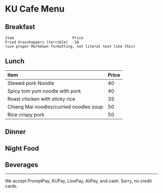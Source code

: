 # KU Cafe Menu


## Breakfast

    Item                           Price
    Fried Grasshoppers (terrible)  -10
    (use proper Markdown formatting, not literal text like this)

## Lunch 
| Item                 | Price |
|:-------------------------|----------|
| Stewed pork Noodle       | 40    |
| Spicy tom yum noodle with pork| 40       |
| Roast chicken with sticky rice| 35       |
| Chiang Mai noodles/curried noodles soup | 50|
| Rice crispy pork | 50 |

## Dinner


## Night Food


## Beverages



---

We accept PromptPay, KUPay, LinePay, AliPay, and cash. Sorry, no credit cards.
